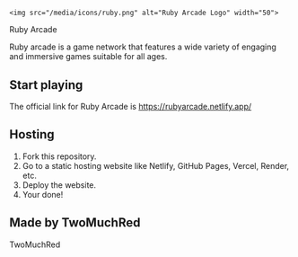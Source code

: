 # <div style="margin-top: 10px;">
    <img src="/media/icons/ruby.png" alt="Ruby Arcade Logo" width="50">
</div> Ruby Arcade

Ruby arcade is a game network that features a wide variety of engaging and immersive games suitable for all ages.

## Start playing
The official link for Ruby Arcade is https://rubyarcade.netlify.app/

## Hosting
1. Fork this repository.
2. Go to a static hosting website like Netlify, GitHub Pages, Vercel, Render, etc.
3. Deploy the website.
4. Your done!

## Made by TwoMuchRed
TwoMuchRed
